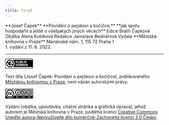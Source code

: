 ```yaml
---
title: Tiráž
---
```


<section>  
**Josef Čapek**  
**Povídání o pejskovi a kočičce,**  
**jak spolu hospodařili a ještě o všelijakých jiných věcech**  
Edice Bratři Čapkové  
Obálka Alena Kubíková  
Redakce Jaroslava Bednářová  
Vydala **Městská knihovna v Praze**  
Mariánské nám. 1, 115 72 Praha 1  
</section>  
1. vydání z 11. 6. 2022.

***

[![](./resources/image001.jpg)](http://creativecommons.org/publicdomain/mark/1.0/deed.cs)

Text díla (Josef Čapek: Povídání o pejskovi a kočičce), publikovaného [Městskou knihovnou v Praze](https://www.mlp.cz/cz/), není vázán autorskými právy.

[![](./resources/image002.jpg)](http://creativecommons.org/licenses/by-nc-sa/3.0/cz/)

Vydání (obálka, upoutávka, citační stránka a grafická úprava), jehož autorem je Městská knihovna v Praze, podléhá licenci [Creative Commons Uveďte autora-Nevyužívejte dílo komerčně-Zachovejte licenci 3.0 Česko](https://creativecommons.org/licenses/by-nc-sa/3.0/cz/).
